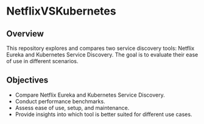 # NetflixVSKubernetes

## Overview

This repository explores and compares two service discovery tools: Netflix Eureka and Kubernetes Service Discovery. The goal is to evaluate their ease of use in different scenarios.

## Objectives
* Compare Netflix Eureka and Kubernetes Service Discovery.
* Conduct performance benchmarks.
* Assess ease of use, setup, and maintenance.
* Provide insights into which tool is better suited for different use cases.


